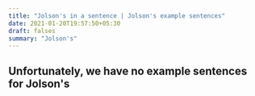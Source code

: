 ```yaml
---
title: "Jolson's in a sentence | Jolson's example sentences"
date: 2021-01-20T19:57:50+05:30
draft: falses
summary: "Jolson's"
---
```

## Unfortunately, we have no example sentences for Jolson's                 

